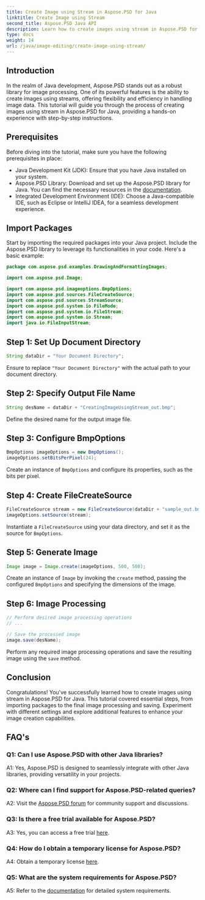 ```yaml
---
title: Create Image using Stream in Aspose.PSD for Java
linktitle: Create Image using Stream
second_title: Aspose.PSD Java API
description: Learn how to create images using stream in Aspose.PSD for Java. Follow this step-by-step guide for efficient image processing.
type: docs
weight: 14
url: /java/image-editing/create-image-using-stream/
---
```

## Introduction

In the realm of Java development, Aspose.PSD stands out as a robust library for image processing. One of its powerful features is the ability to create images using streams, offering flexibility and efficiency in handling image data. This tutorial will guide you through the process of creating images using stream in Aspose.PSD for Java, providing a hands-on experience with step-by-step instructions.

## Prerequisites

Before diving into the tutorial, make sure you have the following prerequisites in place:

- Java Development Kit (JDK): Ensure that you have Java installed on your system.
- Aspose.PSD Library: Download and set up the Aspose.PSD library for Java. You can find the necessary resources in the [documentation](https://reference.aspose.com/psd/java/).
- Integrated Development Environment (IDE): Choose a Java-compatible IDE, such as Eclipse or IntelliJ IDEA, for a seamless development experience.

## Import Packages

Start by importing the required packages into your Java project. Include the Aspose.PSD library to leverage its functionalities in your code. Here's a basic example:

```java
package com.aspose.psd.examples.DrawingAndFormattingImages;

import com.aspose.psd.Image;

import com.aspose.psd.imageoptions.BmpOptions;
import com.aspose.psd.sources.FileCreateSource;
import com.aspose.psd.sources.StreamSource;
import com.aspose.psd.system.io.FileMode;
import com.aspose.psd.system.io.FileStream;
import com.aspose.psd.system.io.Stream;
import java.io.FileInputStream;
```

## Step 1: Set Up Document Directory

```java
String dataDir = "Your Document Directory";
```

Ensure to replace `"Your Document Directory"` with the actual path to your document directory.

## Step 2: Specify Output File Name

```java
String desName = dataDir + "CreatingImageUsingStream_out.bmp";
```

Define the desired name for the output image file.

## Step 3: Configure BmpOptions

```java
BmpOptions imageOptions = new BmpOptions();
imageOptions.setBitsPerPixel(24);
```

Create an instance of `BmpOptions` and configure its properties, such as the bits per pixel.

## Step 4: Create FileCreateSource

```java
FileCreateSource stream = new FileCreateSource(dataDir + "sample_out.bmp");
imageOptions.setSource(stream);
```

Instantiate a `FileCreateSource` using your data directory, and set it as the source for `BmpOptions`.

## Step 5: Generate Image

```java
Image image = Image.create(imageOptions, 500, 500);
```

Create an instance of `Image` by invoking the `create` method, passing the configured `BmpOptions` and specifying the dimensions of the image.

## Step 6: Image Processing

```java
// Perform desired image processing operations
// ...

// Save the processed image
image.save(desName);
```

Perform any required image processing operations and save the resulting image using the `save` method.

## Conclusion

Congratulations! You've successfully learned how to create images using stream in Aspose.PSD for Java. This tutorial covered essential steps, from importing packages to the final image processing and saving. Experiment with different settings and explore additional features to enhance your image creation capabilities.

## FAQ's

### Q1: Can I use Aspose.PSD with other Java libraries?

A1: Yes, Aspose.PSD is designed to seamlessly integrate with other Java libraries, providing versatility in your projects.

### Q2: Where can I find support for Aspose.PSD-related queries?

A2: Visit the [Aspose.PSD forum](https://forum.aspose.com/c/psd/34) for community support and discussions.

### Q3: Is there a free trial available for Aspose.PSD?

A3: Yes, you can access a free trial [here](https://releases.aspose.com/).

### Q4: How do I obtain a temporary license for Aspose.PSD?

A4: Obtain a temporary license [here](https://purchase.aspose.com/temporary-license/).

### Q5: What are the system requirements for Aspose.PSD?

A5: Refer to the [documentation](https://reference.aspose.com/psd/java/) for detailed system requirements.
